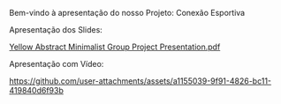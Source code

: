 Bem-vindo à apresentação do nosso Projeto: Conexão Esportiva

Apresentação dos Slides:

[Yellow Abstract Minimalist Group Project Presentation.pdf](https://github.com/user-attachments/files/18157412/Yellow.Abstract.Minimalist.Group.Project.Presentation.pdf)

Apresentação com Vídeo:

https://github.com/user-attachments/assets/a1155039-9f91-4826-bc11-419840d6f93b

